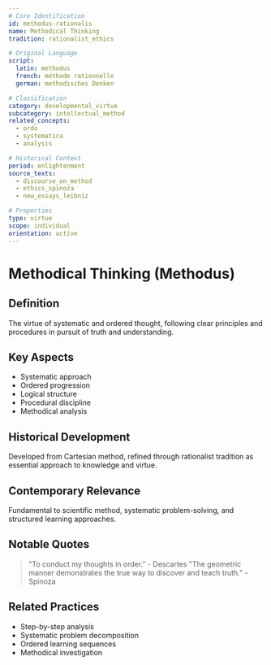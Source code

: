 ```yaml
---
# Core Identification
id: methodus-rationalis
name: Methodical Thinking
tradition: rationalist_ethics

# Original Language
script:
  latin: methodus
  french: méthode rationnelle
  german: methodisches Denken

# Classification
category: developmental_virtue
subcategory: intellectual_method
related_concepts:
  - ordo
  - systematica
  - analysis

# Historical Context
period: enlightenment
source_texts:
  - discourse_on_method
  - ethics_spinoza
  - new_essays_leibniz

# Properties
type: virtue
scope: individual
orientation: active
---
```


# Methodical Thinking (Methodus)

## Definition
The virtue of systematic and ordered thought, following clear principles and procedures in pursuit of truth and understanding.

## Key Aspects
- Systematic approach
- Ordered progression
- Logical structure
- Procedural discipline
- Methodical analysis

## Historical Development
Developed from Cartesian method, refined through rationalist tradition as essential approach to knowledge and virtue.

## Contemporary Relevance
Fundamental to scientific method, systematic problem-solving, and structured learning approaches.

## Notable Quotes
> "To conduct my thoughts in order." - Descartes
> "The geometric manner demonstrates the true way to discover and teach truth." - Spinoza

## Related Practices
- Step-by-step analysis
- Systematic problem decomposition
- Ordered learning sequences
- Methodical investigation